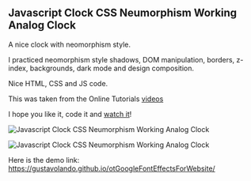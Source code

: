 ## Javascript Clock CSS Neumorphism Working Analog Clock

A nice clock with neomorphism style.

I practiced neomorphism style shadows, DOM manipulation, borders, z-index, backgrounds, dark mode and design composition.

Nice HTML, CSS and JS code.

This was taken from the Online Tutorials [videos](https://www.youtube.com/watch?v=weZFfrjF-k4)

I hope you like it, code it and [watch it](https://gustavolando.github.io/otGoogleFontEffectsForWebsite/)!

![Javascript Clock CSS Neumorphism Working Analog Clock](https://gustavolando.github.io/otGoogleFontEffectsForWebsite/Javascript%20Clock%20CSS%20Neumorphism%20Working%20Analog%20Clock%201.png)

![Javascript Clock CSS Neumorphism Working Analog Clock](https://gustavolando.github.io/otGoogleFontEffectsForWebsite/Javascript%20Clock%20CSS%20Neumorphism%20Working%20Analog%20Clock%202.png)

Here is the demo link:  https://gustavolando.github.io/otGoogleFontEffectsForWebsite/
